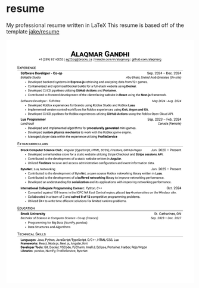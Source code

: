 # resume
My professional resume written in LaTeX
This resume is based off of the template [jake/resume](https://github.com/jake/resume/)

![Resume Preview](resume.png)
